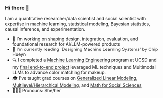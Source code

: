 ### Hi there 👋

I am a quantitative researcher/data scientist and social scientist with expertise in machine learning, statistical modeling, Bayesian statistics, causal inference, and experimentation.

- 🔭 I’m working on shaping design, integration, evaluation, and foundational research for AI/LLM-powered products
- 🌱 I’m currently reading 'Designing Machine Learning Systems' by Chip Hueyn
- 🔍 I completed a [Machine Learning Engineering](https://github.com/ConstanzaSchibber/mec-mini-projects) program at UCSD and my [final end-to-end project](https://github.com/ConstanzaSchibber/capstone_colors/blob/main/README.md) levaraged ML techniques and Multimodal LLMs to advance color matching for makeup. 
- 🎓 I've taught grad courses on [Generalized Linear Modeling](https://github.com/ConstanzaSchibber/Generalized-Linear-Models), [Multilevel/Hierarchical Modeling](https://github.com/ConstanzaSchibber/Teaching-MultilevelModeling), and [Math for Social Sciences](https://github.com/ConstanzaSchibber/Math-For-SocialScience)
- 👩🏻‍🔧 Pronouns: She/her
<!--
**ConstanzaSchibber/ConstanzaSchibber** is a ✨ _special_ ✨ repository because its `README.md` (this file) appears on your GitHub profile.

Here are some ideas to get you started:

- 🔭 I’m currently working on ...
- 🌱 I’m currently learning ...
- 👯 I’m looking to collaborate on ...
- 🤔 I’m looking for help with ...
- 💬 Ask me about ...
- 📫 How to reach me: ...
- 😄 Pronouns: ...
- ⚡ Fun fact: ...
-->
